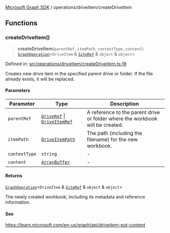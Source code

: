 [Microsoft Graph SDK](../../README.md) / operations/driveItem/createDriveItem

## Functions

### createDriveItem()

> **createDriveItem**(`parentRef`, `itemPath`, `contextType`, `content`): [`GraphOperation`](../../GraphOperation.md#graphoperation)\<`DriveItem` & [`SiteRef`](../../SiteRef.md#siteref) & `object` & `object`\>

Defined in: [src/operations/driveItem/createDriveItem.ts:19](https://github.com/Future-Secure-AI/microsoft-graph/blob/main/src/operations/driveItem/createDriveItem.ts#L19)

Creates new drive item in the specified parent drive or folder. If the file already exists, it will be replaced.

#### Parameters

| Parameter | Type | Description |
| ------ | ------ | ------ |
| `parentRef` | [`DriveRef`](../../DriveRef.md#driveref) \| [`DriveItemRef`](../../DriveItemRef.md#driveitemref) | A reference to the parent drive or folder where the workbook will be created. |
| `itemPath` | [`DriveItemPath`](../../DriveItemPath.md#driveitempath) | The path (including the filename) for the new workbook. |
| `contextType` | `string` | - |
| `content` | [`ArrayBuffer`](https://developer.mozilla.org/docs/Web/JavaScript/Reference/Global_Objects/ArrayBuffer) | - |

#### Returns

[`GraphOperation`](../../GraphOperation.md#graphoperation)\<`DriveItem` & [`SiteRef`](../../SiteRef.md#siteref) & `object` & `object`\>

The newly created workbook, including its metadata and reference information.

#### See

https://learn.microsoft.com/en-us/graph/api/driveitem-put-content
